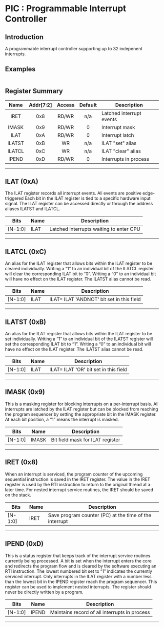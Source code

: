 PIC : Programmable Interrupt Controller
=====================================

## Introduction

A programmable interrupt controller supporting up to 32 indepenent interrupts.

## Examples
```c

```

## Register Summary

| Name   | Addr[7:2] | Access  | Default | Description                         |
|:------:|:---------:|:-------:|:-------:|-------------------------------------|
| IRET   | 0x8       | RD/WR   | n/a     | Latched interrupt events            |
| IMASK  | 0x9       | RD/WR   | 0       | Interrupt mask                      |
| ILAT   | 0xA       | RD/WR   | 0       | Interrupt latch                     |
| ILATST | 0xB       | WR      | n/a     | ILAT "set" alias                    |
| ILATCL | 0xC       | WR      | n/a     | ILAT "clear" alias                  |
| IPEND  | 0xD       | RD/WR   | 0       | Interrupts in process               |

----

## ILAT (0xA)

The ILAT register records all interrupt events. All events are positive edge-triggered Each bit in the ILAT register is tied to a specific hardware input signal. The ILAT register can be accessed directly or through the address aliases ILATST and ILATCL.

| Bits    | Name     | Description                                   |
|---------|----------|-----------------------------------------------|
| [N-1:0] | ILAT     | Latched interrupts waiting to enter CPU       |

----

## ILATCL (0xC)

An alias for the ILAT register that allows bits within the ILAT register to be cleared individually. Writing a “1” to an individual bit of the ILATCL register will clear the corresponding ILAT bit to “0”. Writing a “0” to an individual bit will have no effect on the ILAT register. The ILATST alias cannot be read.

| Bits    | Name       | Description                                     |
|---------|------------|-------------------------------------------------|
| [N-1:0] | ILAT       | ILAT= ILAT 'ANDNOT' bit set in this field       |

----

## ILATST (0xB)

An alias for the ILAT register that allows bits within the ILAT register to be set individually. Writing a “1” to an individual bit of the ILATST register will set the corresponding ILAT bit to “1”. Writing a “0” to an individual bit will have no effect on the ILAT register. The ILATST alias cannot be read.

| Bits    | Name       | Description                                     |
|---------|------------|-------------------------------------------------|
| [N-1:0] | ILAT       | ILAT= ILAT 'OR'  bit set in this field          |

----

## IMASK (0x9)

This is a masking register for blocking interrupts on a per-interrupt basis. All interrupts are latched by the ILAT register but can be blocked from reaching the program sequencer by setting the appropriate bit in the IMASK register. At each bit position, a “1” means the interrupt is masked.

| Bits    | Name       | Description                                     |
|---------|------------|-------------------------------------------------|
| [N-1:0] | IMASK      | Bit field mask for ILAT register                |

----

## IRET (0x8)

When an interrupt is serviced, the program counter of the upcoming sequential instruction is saved in the IRET register. The value in the IRET register is used by the RTI instruction to return to the original thread at a later time. For nested interrupt service routines, the IRET should be saved on the stack.

| Bits   | Name       | Description                                            |
|--------|------------|--------------------------------------------------------|
| [N-1:0]| IRET       | Save program counter (PC) at the time of the interrupt |

----

## IPEND (0xD)

This is a status register that keeps track of the interrupt service routines currently being processed. A bit is set when the interrupt enters the core and redirects the program flow and is cleared by the software executing an RTI instruction. The lowest numbered bit set to “1” indicates the currently serviced interrupt. Only interrupts in the ILAT register with a number less than the lowest bit in the IPEND register reach the program sequencer. This register can be used to implement nested interrupts. The register should never be directly written by a program.


| Bits    | Name       | Description                                       |
|---------|------------|---------------------------------------------------|
| [N-1:0] | IPEND      | Maintains record of all interrupts in process     |

----

